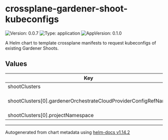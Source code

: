 

# crossplane-gardener-shoot-kubeconfigs

![Version: 0.0.7](https://img.shields.io/badge/Version-0.0.7-informational?style=flat-square) ![Type: application](https://img.shields.io/badge/Type-application-informational?style=flat-square) ![AppVersion: 0.1.0](https://img.shields.io/badge/AppVersion-0.1.0-informational?style=flat-square)

A Helm chart to template crossplane manifests to request kubeconfigs of existing Gardener Shoots.

## Values

| Key | Type | Default | Description |
|-----|------|---------|-------------|
| shootClusters | list | - | shootClusters contains information and configuration of Gardener shoot clusters. |
| shootClusters[0].gardenerOrchestrateCloudProviderConfigRefName | string | `""` | gardenerOrchestrateCloudProviderConfigRefName needs to match crossplane provider configuration reference name (identifier) of SAP garden cluster control plane! (.gardener.controlPlane.shootClusters[*].gardenerOrchestrateCloudProviderConfigRefName) |
| shootClusters[0].projectNamespace | string | `""` | gardener project name. Starts with "garden..." e.g. "garden-aas-dt" |

----------------------------------------------
Autogenerated from chart metadata using [helm-docs v1.14.2](https://github.com/norwoodj/helm-docs/releases/v1.14.2)